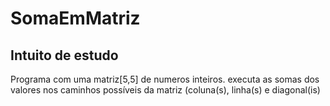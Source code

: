 # SomaEmMatriz
## Intuito de estudo

Programa com uma matriz[5,5] de numeros inteiros. executa as somas dos valores nos caminhos possíveis da matriz (coluna(s), linha(s) e diagonal(is)